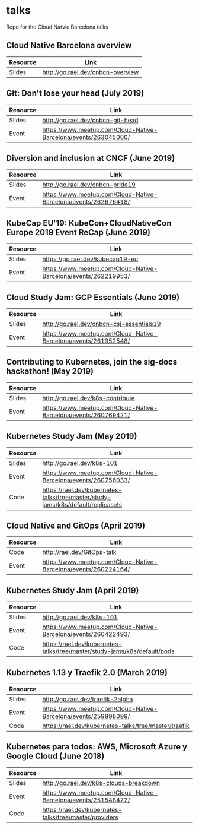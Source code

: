 # talks
Repo for the Cloud Natvie Barcelona talks

## Cloud Native Barcelona overview

| Resource | Link                              |
| -------- | --------------------------------- |
| Slides   | http://go.rael.dev/cnbcn-overview |

## Git: Don't lose your head (July 2019)

| Resource | Link                                                            |
| -------- | --------------------------------------------------------------- |
| Slides   | http://go.rael.dev/cnbcn-git-head                               |
| Event    | https://www.meetup.com/Cloud-Native-Barcelona/events/263045000/ |

## Diversion and inclusion at CNCF (June 2019)

| Resource | Link                                                            |
| -------- | --------------------------------------------------------------- |
| Slides   | http://go.rael.dev/cnbcn-pride19                                |
| Event    | https://www.meetup.com/Cloud-Native-Barcelona/events/262676418/ |

## KubeCap EU'19: KubeCon+CloudNativeCon Europe 2019 Event ReCap (June 2019)

| Resource | Link                                                            |
| -------- | --------------------------------------------------------------- |
| Slides   | https://go.rael.dev/kubecap19-eu                                |
| Event    | https://www.meetup.com/Cloud-Native-Barcelona/events/262219953/ |

## Cloud Study Jam: GCP Essentials (June 2019)

| Resource | Link                                                            |
| -------- | --------------------------------------------------------------- |
| Slides   | http://go.rael.dev/cnbcn-csj-essentials19                       |
| Event    | https://www.meetup.com/Cloud-Native-Barcelona/events/261952548/ |

## Contributing to Kubernetes, join the sig-docs hackathon! (May 2019)

| Resource | Link                                                            |
| -------- | --------------------------------------------------------------- |
| Slides   | http://go.rael.dev/k8s-contribute                               |
| Event    | https://www.meetup.com/Cloud-Native-Barcelona/events/260769421/ |

## Kubernetes Study Jam (May 2019)

| Resource | Link                                                                             |
| -------- | -------------------------------------------------------------------------------- |
| Slides   | http://go.rael.dev/k8s-101                                                       |
| Event    | https://www.meetup.com/Cloud-Native-Barcelona/events/260756033/                  |
| Code     | https://rael.dev/kubernetes-talks/tree/master/study-jams/k8s/default/replicasets |

## Cloud Native and GitOps (April 2019)

| Resource | Link                                                                             |
| -------- | -------------------------------------------------------------------------------- |
| Code     | http://rael.dev/GitOps-talk                                                      |
| Event    | https://www.meetup.com/Cloud-Native-Barcelona/events/260224164/                  |

## Kubernetes Study Jam (April 2019)

| Resource | Link                                                                      |
| -------- | ------------------------------------------------------------------------- |
| Slides   | http://go.rael.dev/k8s-101                                                |
| Event    | https://www.meetup.com/Cloud-Native-Barcelona/events/260422493/           |
| Code     | https://rael.dev/kubernetes-talks/tree/master/study-jams/k8s/default/pods |

## Kubernetes 1.13 y Traefik 2.0 (March 2019)

| Resource | Link                                                            |
| -------- | --------------------------------------------------------------- |
| Slides   | http://go.rael.dev/traefik-2alpha                               |
| Event    | https://www.meetup.com/Cloud-Native-Barcelona/events/259898099/ |
| Code     | https://rael.dev/kubernetes-talks/tree/master/traefik           |

## Kubernetes para todos: AWS, Microsoft Azure y Google Cloud (June 2018)

| Resource | Link                                                            |
| -------- | --------------------------------------------------------------- |
| Slides   | http://go.rael.dev/k8s-clouds-breakdown                         |
| Event    | https://www.meetup.com/Cloud-Native-Barcelona/events/251548472/ |
| Code     | https://rael.dev/kubernetes-talks/tree/master/providers         |
